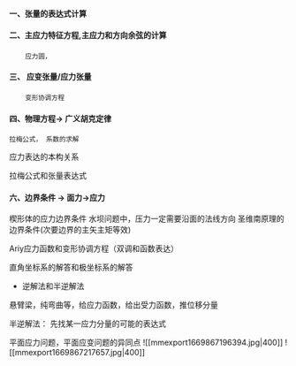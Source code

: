 #### 一、张量的表达式计算

#### 二、主应力特征方程,主应力和方向余弦的计算
		应力圆，

#### 三、 应变张量/应力张量
		变形协调方程

#### 四、物理方程-> 广义胡克定律
	拉梅公式， 系数的求解

应力表达的本构关系

拉梅公式和张量表达式

#### 六、边界条件 -> 面力->应力 
楔形体的应力边界条件
水坝问题中，压力一定需要沿面的法线方向
圣维南原理的边界条件(次要边界的主矢主矩等效)

Ariy应力函数和变形协调方程（双调和函数表达）

直角坐标系的解答和极坐标系的解答
-  逆解法和半逆解法

悬臂梁，纯弯曲等，给应力函数，给出受力函数，推位移分量

半逆解法： 
	先找某一应力分量的可能的表达式

平面应力问题，平面应变问题的异同点
![[mmexport1669867196394.jpg|400]]
![[mmexport1669867217657.jpg|400]]

